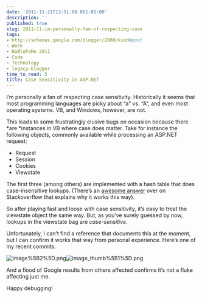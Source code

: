 ```yaml
---
date: '2011-11-21T13:51:00.001-05:00'
description: ''
published: true
slug: 2011-11-im-personally-fan-of-respecting-case
tags:
- http://schemas.google.com/blogger/2008/kind#post
- Work
- NaBloPoMo 2011
- Code
- Technology
- legacy-blogger
time_to_read: 5
title: Case Sensitivity in ASP.NET
---
```



I’m personally a fan of respecting case sensitivity. Historically it seems that most programming languages are picky about “a” vs. “A”, and even most operating systems. VB, and Windows, however, are not.

This leads to some frustratingly elusive bugs on occasion because there *are *instances in VB where case does matter. Take for instance the following objects, commonly available while processing an ASP.NET request:  <ul>   <li>Request</li>    <li>Session</li>    <li>Cookies</li>    <li>Viewstate</li> </ul>

The first three (among others) are implemented with a hash table that does case-insensitive lookups. (There’s an [awesome answer](http://stackoverflow.com/q/1731283/29/#1731535) over on Stackoverflow that explains why it works this way).

So after playing fast and loose with case sensitivity, it’s easy to treat the viewstate object the same way. But, as you’ve surely guessed by now, lookups in the viewstate bag are *case-sensitive*. 

Unfortunately, I can’t find a reference that documents this at the moment, but I can confirm it works that way from personal experience. Here’s one of my recent commits:

![image%5B2%5D.png](image%5B2%5D.png)</a>![image_thumb%5B1%5D.png](image_thumb%5B1%5D.png) 

And a flood of Google results from others affected confirms it’s not a fluke affecting just me.





Happy debugging! 